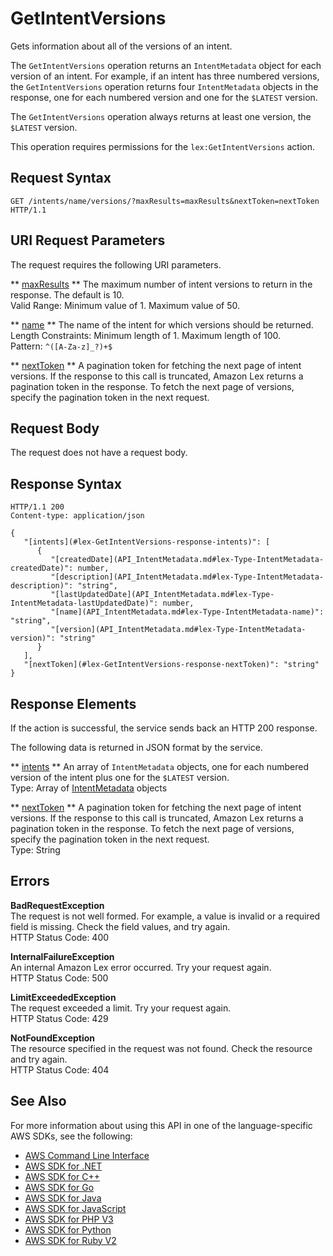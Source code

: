 # GetIntentVersions<a name="API_GetIntentVersions"></a>

Gets information about all of the versions of an intent\.

The `GetIntentVersions` operation returns an `IntentMetadata` object for each version of an intent\. For example, if an intent has three numbered versions, the `GetIntentVersions` operation returns four `IntentMetadata` objects in the response, one for each numbered version and one for the `$LATEST` version\. 

The `GetIntentVersions` operation always returns at least one version, the `$LATEST` version\.

This operation requires permissions for the `lex:GetIntentVersions` action\.

## Request Syntax<a name="API_GetIntentVersions_RequestSyntax"></a>

```
GET /intents/name/versions/?maxResults=maxResults&nextToken=nextToken HTTP/1.1
```

## URI Request Parameters<a name="API_GetIntentVersions_RequestParameters"></a>

The request requires the following URI parameters\.

 ** [maxResults](#API_GetIntentVersions_RequestSyntax) **   <a name="lex-GetIntentVersions-request-maxResults"></a>
The maximum number of intent versions to return in the response\. The default is 10\.  
Valid Range: Minimum value of 1\. Maximum value of 50\.

 ** [name](#API_GetIntentVersions_RequestSyntax) **   <a name="lex-GetIntentVersions-request-name"></a>
The name of the intent for which versions should be returned\.  
Length Constraints: Minimum length of 1\. Maximum length of 100\.  
Pattern: `^([A-Za-z]_?)+$` 

 ** [nextToken](#API_GetIntentVersions_RequestSyntax) **   <a name="lex-GetIntentVersions-request-nextToken"></a>
A pagination token for fetching the next page of intent versions\. If the response to this call is truncated, Amazon Lex returns a pagination token in the response\. To fetch the next page of versions, specify the pagination token in the next request\. 

## Request Body<a name="API_GetIntentVersions_RequestBody"></a>

The request does not have a request body\.

## Response Syntax<a name="API_GetIntentVersions_ResponseSyntax"></a>

```
HTTP/1.1 200
Content-type: application/json

{
   "[intents](#lex-GetIntentVersions-response-intents)": [ 
      { 
         "[createdDate](API_IntentMetadata.md#lex-Type-IntentMetadata-createdDate)": number,
         "[description](API_IntentMetadata.md#lex-Type-IntentMetadata-description)": "string",
         "[lastUpdatedDate](API_IntentMetadata.md#lex-Type-IntentMetadata-lastUpdatedDate)": number,
         "[name](API_IntentMetadata.md#lex-Type-IntentMetadata-name)": "string",
         "[version](API_IntentMetadata.md#lex-Type-IntentMetadata-version)": "string"
      }
   ],
   "[nextToken](#lex-GetIntentVersions-response-nextToken)": "string"
}
```

## Response Elements<a name="API_GetIntentVersions_ResponseElements"></a>

If the action is successful, the service sends back an HTTP 200 response\.

The following data is returned in JSON format by the service\.

 ** [intents](#API_GetIntentVersions_ResponseSyntax) **   <a name="lex-GetIntentVersions-response-intents"></a>
An array of `IntentMetadata` objects, one for each numbered version of the intent plus one for the `$LATEST` version\.  
Type: Array of [IntentMetadata](API_IntentMetadata.md) objects

 ** [nextToken](#API_GetIntentVersions_ResponseSyntax) **   <a name="lex-GetIntentVersions-response-nextToken"></a>
A pagination token for fetching the next page of intent versions\. If the response to this call is truncated, Amazon Lex returns a pagination token in the response\. To fetch the next page of versions, specify the pagination token in the next request\.   
Type: String

## Errors<a name="API_GetIntentVersions_Errors"></a>

 **BadRequestException**   
The request is not well formed\. For example, a value is invalid or a required field is missing\. Check the field values, and try again\.  
HTTP Status Code: 400

 **InternalFailureException**   
An internal Amazon Lex error occurred\. Try your request again\.  
HTTP Status Code: 500

 **LimitExceededException**   
The request exceeded a limit\. Try your request again\.  
HTTP Status Code: 429

 **NotFoundException**   
The resource specified in the request was not found\. Check the resource and try again\.  
HTTP Status Code: 404

## See Also<a name="API_GetIntentVersions_SeeAlso"></a>

For more information about using this API in one of the language\-specific AWS SDKs, see the following:
+  [AWS Command Line Interface](https://docs.aws.amazon.com/goto/aws-cli/lex-models-2017-04-19/GetIntentVersions) 
+  [AWS SDK for \.NET](https://docs.aws.amazon.com/goto/DotNetSDKV3/lex-models-2017-04-19/GetIntentVersions) 
+  [AWS SDK for C\+\+](https://docs.aws.amazon.com/goto/SdkForCpp/lex-models-2017-04-19/GetIntentVersions) 
+  [AWS SDK for Go](https://docs.aws.amazon.com/goto/SdkForGoV1/lex-models-2017-04-19/GetIntentVersions) 
+  [AWS SDK for Java](https://docs.aws.amazon.com/goto/SdkForJava/lex-models-2017-04-19/GetIntentVersions) 
+  [AWS SDK for JavaScript](https://docs.aws.amazon.com/goto/AWSJavaScriptSDK/lex-models-2017-04-19/GetIntentVersions) 
+  [AWS SDK for PHP V3](https://docs.aws.amazon.com/goto/SdkForPHPV3/lex-models-2017-04-19/GetIntentVersions) 
+  [AWS SDK for Python](https://docs.aws.amazon.com/goto/boto3/lex-models-2017-04-19/GetIntentVersions) 
+  [AWS SDK for Ruby V2](https://docs.aws.amazon.com/goto/SdkForRubyV2/lex-models-2017-04-19/GetIntentVersions) 